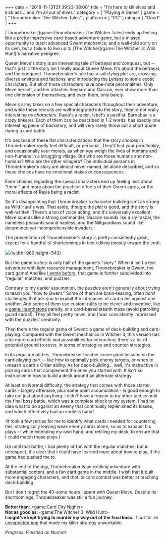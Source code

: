 +++
date = "2018-11-13T21:39:23-08:00"
title = "I'm here to kill elves and kick ass... and I'm all out of elves."
category = [ "Playing A Game" ]
game = [ "Thronebreaker: The Witcher Tales" ]
platform = [ "PC" ]
rating = [ "Good" ]
+++

[Thronebreaker](game:Thronebreaker: The Witcher Tales) ends up feeling like a pretty impressive card-based adventure game, but a missed opportunity to teach advanced Gwent mechanics; and a well-told story on its own, but a failure to live up to [The Witcher](game:The Witcher 3: Wild Hunt)'s narrative pedigree.

Queen Meve's story is an interesting tale of betrayal and conquest, but -- that's just it: the story isn't really about Queen Meve.  It's about the betrayal, and the conquest.  Thronebreaker's tale has a satisfying plot arc, crossing diverse environs and factions, and introducing the Lyrians to some exotic characters.  But all of those characters have one-note personalities.  Only Meve herself, and her attach&eacute;s Reynard and Gascon, ever show more than one dimension of themselves; and even them, only barely.

Meve's army takes on a few special characters throughout their adventure, and while these recruits are well-integrated into the story, they're not really interesting <i>as characters</i>.  Rayla's a racist.  Isbel's a pacifist.  Barnabas is a crazy tinkerer.  Each of them can be described in 1-2 words, has exactly one interesting piece of backstory, and will very rarely throw out a short quote during a card battle.

It's because of these flat characterizations that the story choices in Thronebreaker rarely feel difficult, or personal.  They'll test your <i>practicality</i>, and occasionally your morals, as when you weigh the lives of humans and non-humans in a struggling village.  But who are those humans and non-humans?  Who are the other villagers?  The individual persons in Thronebreaker's story are almost never named, let alone described, and so these choices have no emotional stakes or consequences.

Even choices regarding the special characters end up feeling less about "them," and more about the practical effects of their Gwent cards, or the moral effects of Rayla being a racist.

So it's disappointing that Thronebreaker's character building isn't as strong as Wild Hunt's was.  That aside, though: the <i>plot</i> is good, and the story is well-written.  There's a ton of voice acting, and it's universally excellent; Meve sounds like a strong commander, Gascon sounds like a sly rascal, the nameless peasants sound hapless, and the Nilfgaardians sound like determined yet incomprehensible invaders.

The presentation of Thronebreaker's story is pretty consistently great, except for a handful of shortcomings in text editing (mostly toward the end).

![]($SiteBaseURL$thronebreaker_editing.png){width=960 height=540}

But the game's <i>story</i> is only half of the game's "story."  When it isn't a text adventure with light resource management, Thronebreaker is Gwent, the card game!  And like [I wrote before]($SiteBaseURL$2018/11/03/not-your-granddads-gwent/), that game is further subdivided into "regular" matches, and puzzles.

Contrary to my earlier assumption, the puzzles aren't generally about trying to teach you "how to Gwent."  Some of them are brain-teasing, often <i>hard</i> challenges that ask you to exploit the intricacies of card rules against one another.  And some of them use custom rules to be clever and inventive, like a <game:Hearthstone> parody, or a card-based stealth maze (avoid patrolling guard cards!).  They all feel pretty novel, and I was consistently impressed with the puzzles' creativity.

Then there's the regular game of Gwent: a game of deck-building and card-playing.  Compared with the Gwent mechanics in Witcher 3, this version has a lot more card effects and possibilities for interaction; there's a lot of potential ground to cover, in terms of strategies and counter-strategies.

In its regular matches, Thronebreaker teaches some good lessons on the card-playing part -- like how to optimally pick enemy targets, or when to unleash a card's Order ability.  As for deck-building... well, it's instructive in picking cards that complement the ones you started with.  It <i>isn't</i> so instructive in how to build a deck around an alternate strategy.

At least on Normal difficulty, the strategy that comes with those starter cards - largely offensive, plus some point accumulation - is good enough to take out just about anything.  I didn't have a reason to try other tactics until the final boss battle, which was a complete shock to my system.  I had no idea what to do against an enemy that continually replenished its losses, and which effectively had an endless hand!

(It took a few retries for me to identify what cards I needed for countering this: strategically leaving weak enemy cards alone, so as to exhaust his plays -- while extending my own hand, and refilling my deck, to ensure that I could match those plays.)

Up until that battle, I had plenty of fun with the regular matches; but in retrospect, it's clear that I could have learned more about how to play, if the game had pushed me to.

At the end of the day, Thronebreaker is an exciting adventure with substantial content, and a fun card game in the middle.  I wish that it built more engaging characters, and that its card combat was better at teaching deck-building.

But I don't regret the 40-some hours I spent with Queen Meve.  Despite its shortcomings, Thronebreaker was still a fun journey.

<b>Better than</b>: <game:Card City Nights>  
<b>Not as good as</b>: <game:The Witcher 3: Wild Hunt>  
<b>I might've kept trying to murder my way out of the final boss</b>: if not for an <a href="https://www.reddit.com/r/gwent/comments/9r4kmz/thronebreaker_strays_of_spalla_card_bug/">unexpected bug</a> that made my killer strategy unworkable.

<i>Progress: Finished on Normal.</i>

